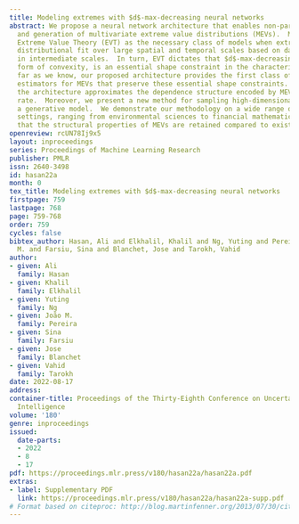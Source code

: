 ```yaml
---
title: Modeling extremes with $d$-max-decreasing neural networks
abstract: We propose a neural network architecture that enables non-parametric calibration
  and generation of multivariate extreme value distributions (MEVs).  MEVs arise from
  Extreme Value Theory (EVT) as the necessary class of models when extrapolating a
  distributional fit over large spatial and temporal scales based on data observed
  in intermediate scales.  In turn, EVT dictates that $d$-max-decreasing, a stronger
  form of convexity, is an essential shape constraint in the characterization of MEVs.  As
  far as we know, our proposed architecture provides the first class of non-parametric
  estimators for MEVs that preserve these essential shape constraints.  We show that
  the architecture approximates the dependence structure encoded by MEVs at parametric
  rate.  Moreover, we present a new method for sampling high-dimensional MEVs using
  a generative model.  We demonstrate our methodology on a wide range of experimental
  settings, ranging from environmental sciences to financial mathematics and verify
  that the structural properties of MEVs are retained compared to existing methods.
openreview: rcUN78Ij9x5
layout: inproceedings
series: Proceedings of Machine Learning Research
publisher: PMLR
issn: 2640-3498
id: hasan22a
month: 0
tex_title: Modeling extremes with $d$-max-decreasing neural networks
firstpage: 759
lastpage: 768
page: 759-768
order: 759
cycles: false
bibtex_author: Hasan, Ali and Elkhalil, Khalil and Ng, Yuting and Pereira, Jo\~ao
  M. and Farsiu, Sina and Blanchet, Jose and Tarokh, Vahid
author:
- given: Ali
  family: Hasan
- given: Khalil
  family: Elkhalil
- given: Yuting
  family: Ng
- given: João M.
  family: Pereira
- given: Sina
  family: Farsiu
- given: Jose
  family: Blanchet
- given: Vahid
  family: Tarokh
date: 2022-08-17
address:
container-title: Proceedings of the Thirty-Eighth Conference on Uncertainty in Artificial
  Intelligence
volume: '180'
genre: inproceedings
issued:
  date-parts:
  - 2022
  - 8
  - 17
pdf: https://proceedings.mlr.press/v180/hasan22a/hasan22a.pdf
extras:
- label: Supplementary PDF
  link: https://proceedings.mlr.press/v180/hasan22a/hasan22a-supp.pdf
# Format based on citeproc: http://blog.martinfenner.org/2013/07/30/citeproc-yaml-for-bibliographies/
---
```

